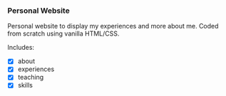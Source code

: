 ### Personal Website
Personal website to display my experiences and more about me. Coded from scratch using vanilla HTML/CSS. 

Includes:
- [x] about
- [x] experiences
- [x] teaching
- [x] skills
